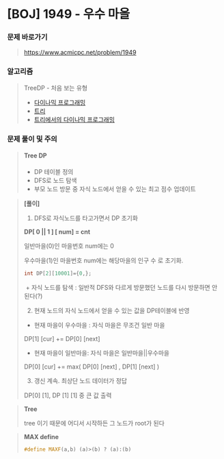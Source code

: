 # [BOJ] 1949 - 우수 마을

### 문제 바로가기

>  https://www.acmicpc.net/problem/1949

### 알고리즘

> TreeDP - 처음 보는 유형
>
> - [다이나믹 프로그래밍](https://www.acmicpc.net/problem/tag/25)
> - [트리](https://www.acmicpc.net/problem/tag/120)
> - [트리에서의 다이나믹 프로그래밍](https://www.acmicpc.net/problem/tag/92)

### 문제 풀이 및 주의

> #### Tree DP
>
> - DP 테이블 정의
> - DFS로 노드 탐색
> - 부모 노드 방문 중 자식 노드에서 얻을 수 있는 최고 점수 업데이트

>**[풀이]**
>
>1. DFS로 자식노드를 타고가면서 DP 초기화
>
>   **DP[ 0 || 1 ] [ num] = cnt**
>
> 일반마을(0)인 마을번호 num에는 0
>
> 우수마을(1)인 마을번호 num에는 해당마을의 인구 수 로 초기화.
>
>```C++
>int DP[2][10001]={0,};
>```
>
>​	+ 자식 노드를 탐색 : 일반적 DFS와 다르게 방문했던 노드를 다시 방문하면 안된다(?)
>
>
>
>2. 현재 노드의 자식 노드에서 얻을 수 있는 값을 DP테이블에 반영
>
>- 현재 마을이 우수마을 : 자식 마을은 무조건 일반 마을
>
>  DP[1] [cur] += DP[0] [next]
>
>- 현재 마을이 일반마을: 자식 마을은 일반마을||우수마을
>
>  DP[0] [cur] += max( DP[0] [next] , DP[1] [next] )
>
>  
>
>3. 갱신 계속. 최상단 노드 데이터가 정답
>
>   DP[0] [1], DP [1] [1] 중 큰 값 출력



> **Tree**
>
> tree 이기 때문에 어디서 시작하든 그 노드가 root가 된다



>**MAX define**
>
>```c++
>#define MAXF(a,b) (a)>(b) ? (a):(b)
>```

